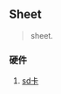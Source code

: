 ## Sheet

> sheet.

### 硬件

1. [sd卡](https://www.sdcard.org/chs/developers/overview/application/index.html)